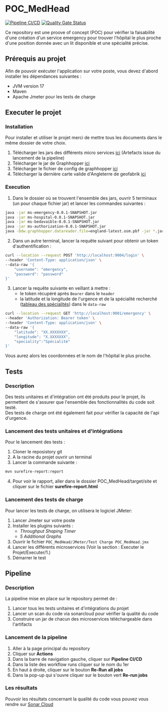 # POC_MedHead
[![Pipeline CI/CD](https://github.com/LoicPi/POC_MedHead/actions/workflows/maven.yml/badge.svg)](https://github.com/LoicPi/POC_MedHead/actions/workflows/maven.yml)  [![Quality Gate Status](https://sonarcloud.io/api/project_badges/measure?project=LoicPi_POC_MedHead&metric=alert_status)](https://sonarcloud.io/summary/new_code?id=LoicPi_POC_MedHead)

Ce repository est une proove of concept (POC) pour vérifier la faisabilité d'une création d'un service emergency pour trouver l'hôpital le plus proche d'une position donnée avec un lit disponible et une spécialité précise.

## Prérequis au projet
Afin de pouvoir exécuter l'application sur votre poste, vous devez d'abord installer les dépendances suivantes :
* JVM version 17
* Maven
* Apache Jmeter pour les tests de charge

## Executer le projet
### Installation
Pour installer et utiliser le projet merci de mettre tous les documents dans le même dossier de votre choix.
1. Télécharger les jars des différents micro services [ici](https://github.com/LoicPi/POC_MedHead/suites/11809553118/artifacts/616478968) (Artefacts issue du lancement de la pipeline)
2. Télécharger le jar de Graphhopper [ici](https://repo1.maven.org/maven2/com/graphhopper/graphhopper-web/7.0/graphhopper-web-7.0.jar)
3. Télécharger le fichier de config de graphhopper [ici](https://raw.githubusercontent.com/graphhopper/graphhopper/6.x/config-example.yml)
4. Télécharger la dernière carte valide d'Angleterre de geofabrik [ici](https://download.geofabrik.de/europe/great-britain/england-latest.osm.pbf)

### Execution
1. Dans le dossier où se trouvent l'ensemble des jars, ouvrir 5 terminaux (un pour chaque fichier jar) et lancer les commandes suivantes :
```bash
java -jar ms-emergency-0.0.1-SNAPSHOT.jar
java -jar ms-hospital-0.0.1-SNAPSHOT.jar
java -jar ms-bedavaible-0.0.1-SNAPSHOT.jar
java -jar ms-authorization-0.0.1-SNAPSHOT.jar
java -Ddw.graphhopper.datareader.file=england-latest.osm.pbf -jar *.jar server config-example.yml
``` 
2. Dans un autre terminal, lancer la requête suivant pour obtenir un token d'authentification :
```bash
curl --location --request POST 'http://localhost:9004/login' \
--header 'Content-Type: application/json' \
--data-raw '{
    "username": "emergency",
    "password": "password"
}'
```
3. Lancer la requête suivante en veillant à mettre :
    * le token récupéré après `Bearer` dans le `header`
    * la latitude et la longitude de l'urgence et de la spécialité recherché ([tableau des spécialités]()) dans le `data-raw`
```bash
curl --location --request GET 'http://localhost:9001/emergency' \
--header 'Authorization: Bearer token' \
--header 'Content-Type: application/json' \
--data-raw '{
    "latitude": "XX.XXXXXXX",
    "longitude": "X.XXXXXXX",
    "speciality":"Spécialité"
}'
```
Vous aurez alors les coordonnées et le nom de l'hôpital le plus proche.

## Tests
### Description
Des tests unitaires et d'intégration ont été produits pour le projet, ils permettent de s'assurer que l'ensemble des fonctionnalités du code soit testé.  
Des tests de charge ont été également fait pour vérifier la capacité de l'api d'urgence.

### Lancement des tests unitaires et d'intégrations
Pour le lancement des tests :
1. Cloner le reposistory git
2. A la racine du projet ouvrir un terminal
3. Lancer la commande suivante :
```bash
mvn surefire-report:report
```
4. Pour voir le rapport, aller dans le dossier POC_MedHead/target/site et cliquer sur le fichier **surefire-report.html**
### Lancement des tests de charge
Pour lancer les tests de charge, on utilisera le logiciel JMeter:
1. Lancer Jmeter sur votre poste
2. Installer les plugins suivants :  
   * *Throughput Shaping Timer*
   * *5 Additional Graphs*
3. Ouvrir le fichier `POC_MedHead/JMeter/Test Charge POC_MedHead.jmx`
4. Lancer les différents microservices (Voir la section : Executer le Projet/Executer/1.)
5. Démarrer le test


## Pipeline
### Description
La pipeline mise en place sur le repository permet de :
1. Lancer tous les tests unitaires et d'intégrations du projet
2. Lancer un scan du code via sonarcloud pour vérifier la qualité du code
3. Construire un jar de chacun des microservices téléchargeable dans l'artifacts
### Lancement de la pipeline
1. Aller à la page principal du repository
2. Cliquer sur **Actions**
3. Dans la barre de navigation gauche, cliquer sur **Pipeline CI/CD**
4. Dans la liste des workflow runs cliquer sur le nom du 1er
5. En haut à droite, cliquer sur le bouton **Re-Run all jobs**
6. Dans la pop-up qui s'ouvre cliquer sur le bouton vert **Re-run jobs**
### Les résultats
Pouvoir les résultats concernant la qualité du code vous pouvez vous rendre sur [Sonar Cloud](https://sonarcloud.io/project/overview?id=LoicPi_POC_MedHead)







